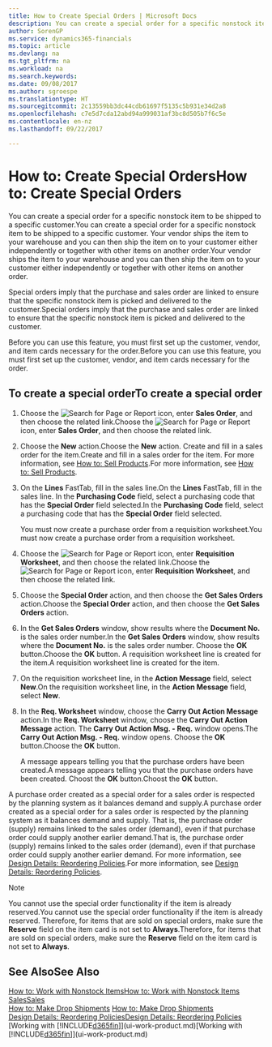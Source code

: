 ```yaml
---
title: How to Create Special Orders | Microsoft Docs
description: You can create a special order for a specific nonstock item to be shipped to a specific customer. Your vendor ships the item to your warehouse and you can then ship the item on to your customer either independently or together with other items on another order.
author: SorenGP
ms.service: dynamics365-financials
ms.topic: article
ms.devlang: na
ms.tgt_pltfrm: na
ms.workload: na
ms.search.keywords: 
ms.date: 09/08/2017
ms.author: sgroespe
ms.translationtype: HT
ms.sourcegitcommit: 2c13559bb3dc44cdb61697f5135c5b931e34d2a8
ms.openlocfilehash: c7e5d7cda12abd94a999031af3bc8d505b7f6c5e
ms.contentlocale: en-nz
ms.lasthandoff: 09/22/2017

---
```

# <a name="how-to-create-special-orders"></a><span data-ttu-id="84223-104">How to: Create Special Orders</span><span class="sxs-lookup"><span data-stu-id="84223-104">How to: Create Special Orders</span></span>
<span data-ttu-id="84223-105">You can create a special order for a specific nonstock item to be shipped to a specific customer.</span><span class="sxs-lookup"><span data-stu-id="84223-105">You can create a special order for a specific nonstock item to be shipped to a specific customer.</span></span> <span data-ttu-id="84223-106">Your vendor ships the item to your warehouse and you can then ship the item on to your customer either independently or together with other items on another order.</span><span class="sxs-lookup"><span data-stu-id="84223-106">Your vendor ships the item to your warehouse and you can then ship the item on to your customer either independently or together with other items on another order.</span></span>  

<span data-ttu-id="84223-107">Special orders imply that the purchase and sales order are linked to ensure that the specific nonstock item is picked and delivered to the customer.</span><span class="sxs-lookup"><span data-stu-id="84223-107">Special orders imply that the purchase and sales order are linked to ensure that the specific nonstock item is picked and delivered to the customer.</span></span>  

<span data-ttu-id="84223-108">Before you can use this feature, you must first set up the customer, vendor, and item cards necessary for the order.</span><span class="sxs-lookup"><span data-stu-id="84223-108">Before you can use this feature, you must first set up the customer, vendor, and item cards necessary for the order.</span></span>  

## <a name="to-create-a-special-order"></a><span data-ttu-id="84223-109">To create a special order</span><span class="sxs-lookup"><span data-stu-id="84223-109">To create a special order</span></span>  
1.  <span data-ttu-id="84223-110">Choose the ![Search for Page or Report](media/ui-search/search_small.png "Search for Page or Report icon") icon, enter **Sales Order**, and then choose the related link.</span><span class="sxs-lookup"><span data-stu-id="84223-110">Choose the ![Search for Page or Report](media/ui-search/search_small.png "Search for Page or Report icon") icon, enter **Sales Order**, and then choose the related link.</span></span>  
2. <span data-ttu-id="84223-111">Choose the **New** action.</span><span class="sxs-lookup"><span data-stu-id="84223-111">Choose the **New** action.</span></span> <span data-ttu-id="84223-112">Create and fill in a  sales order for the item.</span><span class="sxs-lookup"><span data-stu-id="84223-112">Create and fill in a  sales order for the item.</span></span> <span data-ttu-id="84223-113">For more information, see [How to: Sell Products](sales-how-sell-products.md).</span><span class="sxs-lookup"><span data-stu-id="84223-113">For more information, see [How to: Sell Products](sales-how-sell-products.md).</span></span>
3.  <span data-ttu-id="84223-114">On the **Lines** FastTab, fill in the sales line.</span><span class="sxs-lookup"><span data-stu-id="84223-114">On the **Lines** FastTab, fill in the sales line.</span></span> <span data-ttu-id="84223-115">In the **Purchasing Code** field, select a purchasing code that has the **Special Order** field selected.</span><span class="sxs-lookup"><span data-stu-id="84223-115">In the **Purchasing Code** field, select a purchasing code that has the **Special Order** field selected.</span></span>

    <span data-ttu-id="84223-116">You must now create a purchase order from a requisition worksheet.</span><span class="sxs-lookup"><span data-stu-id="84223-116">You must now create a purchase order from a requisition worksheet.</span></span>  
4. <span data-ttu-id="84223-117">Choose the ![Search for Page or Report](media/ui-search/search_small.png "Search for Page or Report icon") icon, enter **Requisition Worksheet**, and then choose the related link.</span><span class="sxs-lookup"><span data-stu-id="84223-117">Choose the ![Search for Page or Report](media/ui-search/search_small.png "Search for Page or Report icon") icon, enter **Requisition Worksheet**, and then choose the related link.</span></span>  
5. <span data-ttu-id="84223-118">Choose the **Special Order** action, and then choose the **Get Sales Orders** action.</span><span class="sxs-lookup"><span data-stu-id="84223-118">Choose the **Special Order** action, and then choose the **Get Sales Orders** action.</span></span>  
6.  <span data-ttu-id="84223-119">In the **Get Sales Orders** window, show results where the **Document No.** is the sales order number.</span><span class="sxs-lookup"><span data-stu-id="84223-119">In the **Get Sales Orders** window, show results where the **Document No.** is the sales order number.</span></span> <span data-ttu-id="84223-120">Choose the **OK** button.</span><span class="sxs-lookup"><span data-stu-id="84223-120">Choose the **OK** button.</span></span> <span data-ttu-id="84223-121">A requisition worksheet line is created for the item.</span><span class="sxs-lookup"><span data-stu-id="84223-121">A requisition worksheet line is created for the item.</span></span>  
7.  <span data-ttu-id="84223-122">On the requisition worksheet line, in the **Action Message** field, select **New**.</span><span class="sxs-lookup"><span data-stu-id="84223-122">On the requisition worksheet line, in the **Action Message** field, select **New**.</span></span>  
8.  <span data-ttu-id="84223-123">In the **Req. Worksheet** window, choose the **Carry Out Action Message** action.</span><span class="sxs-lookup"><span data-stu-id="84223-123">In the **Req. Worksheet** window, choose the **Carry Out Action Message** action.</span></span> <span data-ttu-id="84223-124">The **Carry Out Action Msg. - Req.** window opens.</span><span class="sxs-lookup"><span data-stu-id="84223-124">The **Carry Out Action Msg. - Req.** window opens.</span></span> <span data-ttu-id="84223-125">Choose the **OK** button.</span><span class="sxs-lookup"><span data-stu-id="84223-125">Choose the **OK** button.</span></span>  

    <span data-ttu-id="84223-126">A message appears telling you that the purchase orders have been created.</span><span class="sxs-lookup"><span data-stu-id="84223-126">A message appears telling you that the purchase orders have been created.</span></span> <span data-ttu-id="84223-127">Choost the **OK** button.</span><span class="sxs-lookup"><span data-stu-id="84223-127">Choost the **OK** button.</span></span>  

<span data-ttu-id="84223-128">A purchase order created as a special order for a sales order is respected by the planning system as it balances demand and supply.</span><span class="sxs-lookup"><span data-stu-id="84223-128">A purchase order created as a special order for a sales order is respected by the planning system as it balances demand and supply.</span></span> <span data-ttu-id="84223-129">That is, the purchase order (supply) remains linked to the sales order (demand), even if that purchase order could supply another earlier demand.</span><span class="sxs-lookup"><span data-stu-id="84223-129">That is, the purchase order (supply) remains linked to the sales order (demand), even if that purchase order could supply another earlier demand.</span></span> <span data-ttu-id="84223-130">For more information, see [Design Details: Reordering Policies](design-details-reservation-order-tracking-and-action-messaging.md).</span><span class="sxs-lookup"><span data-stu-id="84223-130">For more information, see [Design Details: Reordering Policies](design-details-reservation-order-tracking-and-action-messaging.md).</span></span>  

> [!NOTE]  
>  <span data-ttu-id="84223-131">You cannot use the special order functionality if the item is already reserved.</span><span class="sxs-lookup"><span data-stu-id="84223-131">You cannot use the special order functionality if the item is already reserved.</span></span> <span data-ttu-id="84223-132">Therefore, for items that are sold on special orders, make sure the **Reserve** field on the item card is not set to **Always**.</span><span class="sxs-lookup"><span data-stu-id="84223-132">Therefore, for items that are sold on special orders, make sure the **Reserve** field on the item card is not set to **Always**.</span></span>  

## <a name="see-also"></a><span data-ttu-id="84223-133">See Also</span><span class="sxs-lookup"><span data-stu-id="84223-133">See Also</span></span>  
[<span data-ttu-id="84223-134">How to: Work with Nonstock Items</span><span class="sxs-lookup"><span data-stu-id="84223-134">How to: Work with Nonstock Items</span></span>](inventory-how-work-nonstock-items.md)  
[<span data-ttu-id="84223-135">Sales</span><span class="sxs-lookup"><span data-stu-id="84223-135">Sales</span></span>](sales-manage-sales.md)  
<span data-ttu-id="84223-136">[How to: Make Drop Shipments](sales-how-drop-shipment.md) </span><span class="sxs-lookup"><span data-stu-id="84223-136">[How to: Make Drop Shipments](sales-how-drop-shipment.md) </span></span>  
[<span data-ttu-id="84223-137">Design Details: Reordering Policies</span><span class="sxs-lookup"><span data-stu-id="84223-137">Design Details: Reordering Policies</span></span>](design-details-reservation-order-tracking-and-action-messaging.md)  
<span data-ttu-id="84223-138">[Working with [!INCLUDE[d365fin](includes/d365fin_md.md)]](ui-work-product.md)</span><span class="sxs-lookup"><span data-stu-id="84223-138">[Working with [!INCLUDE[d365fin](includes/d365fin_md.md)]](ui-work-product.md)</span></span>

